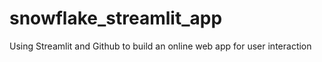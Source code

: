 # snowflake_streamlit_app

Using Streamlit and Github to build an online web app for user interaction
